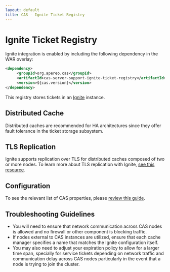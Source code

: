 ```yaml
---
layout: default
title: CAS - Ignite Ticket Registry
---
```


# Ignite Ticket Registry
Ignite integration is enabled by including the following dependency in the WAR overlay:

```xml
<dependency>
     <groupId>org.apereo.cas</groupId>
     <artifactId>cas-server-support-ignite-ticket-registry</artifactId>
     <version>${cas.version}</version>
</dependency>
```

This registry stores tickets in an [Ignite](http://ignite.apache.org/) instance.


## Distributed Cache

Distributed caches are recommended for HA architectures since they offer fault tolerance in the ticket storage subsystem.


## TLS Replication

Ignite supports replication over TLS for distributed caches composed of two or more nodes. To learn more about TLS replication with Ignite,
[see this resource](https://apacheignite.readme.io/docs/ssltls).


## Configuration

To see the relevant list of CAS properties, please [review this guide](Configuration-Properties.html).

## Troubleshooting Guidelines

* You will need to ensure that network communication across CAS nodes is allowed and no firewall or other component is blocking traffic.
* If nodes external to CAS instances are utilized, ensure that each cache manager specifies a name that matches the Ignite configuration
  itself.
* You may also need to adjust your expiration policy to allow for a larger time span, specially for service tickets depending on network
  traffic and communication delay across CAS nodes particularly in the event that a node is trying to join the cluster.
